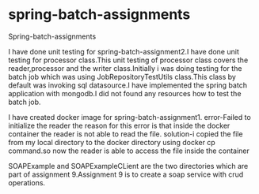 # spring-batch-assignments
Spring-batch-assignments

I have done unit testing for spring-batch-assignment2.I have done unit testing for processor class.This unit testing of processor class covers the reader,processor and the writer class.Initially i was doing testing for the batch job which was using JobRepositoryTestUtils class.This class by default was invoking sql datasource.I have implemented the spring batch application with mongodb.I did not found any resources how to test the batch job.


I have created docker image for spring-batch-assignment1.
error-Failed to initialize the reader the reason for this error is that inside the docker container the reader is not able to read the file.
solution-i copied the file from my local directory to the docker directory using docker cp command.so now the reader is able to access the file inside the container

SOAPExample and SOAPExampleCLient are the two directories which are part of assignment 9.Assignment 9 is to create a soap service with crud operations.
